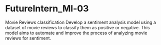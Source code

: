 # FutureIntern_Ml-03
Movie Reviews classification  Develop a sentiment analysis model using a dataset of movie reviews to classify them as positive or negative. This model aims to automate and improve the process of analyzing movie reviews for sentiment.
